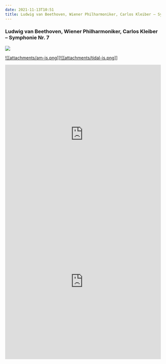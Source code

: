 ```yaml
---
date: 2021-11-13T10:51
title: Ludwig van Beethoven, Wiener Philharmoniker, Carlos Kleiber – Symphonie Nr. 7
---
```

### Ludwig van Beethoven, Wiener Philharmoniker, Carlos Kleiber – Symphonie Nr. 7
[![](https://img.discogs.com/34SGPQ4pcEXSt4YjK70uQOve0wg=/fit-in/600x600/filters:strip_icc():format(jpeg):mode_rgb():quality(90)/discogs-images/R-2829319-1547377932-9839.jpeg.jpg)][1] 

[1]: https://www.discogs.com/release/2829319
[2]: https://music.apple.com/us/album/1574715721
[3]: https://listen.tidal.com/album/17626399

[![[attachments/am-is.png]]][2][![[attachments/tidal-is.png]]][3]

<iframe allow="autoplay *; encrypted-media *; fullscreen *" frameborder="0" height="450" style="width:100%;max-width:660px;overflow:hidden;background:transparent;" sandbox="allow-forms allow-popups allow-same-origin allow-scripts allow-storage-access-by-user-activation allow-top-navigation-by-user-activation" src="https://embed.music.apple.com/us/album/turn-blue/1574715721"></iframe>
<div style="position: relative; padding-bottom: 100%; height: 0; overflow: hidden; max-width: 100%;"><iframe src="https://embed.tidal.com/albums/17626399?layout=gridify" frameborder= "0" allowfullscreen style="position: absolute; top: 0; left: 0; width: 100%; height: 1px; min-height: 100%; margin: 0 auto;"></iframe></div>